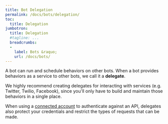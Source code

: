 ```yaml
---
title: Bot Delegation
permalink: /docs/bots/delegation/
toc:
  title: Delegation
jumbotron:
  title: Delegation
  #tagline: ...
  breadcrumbs:
  -
    label: Bots &raquo;
    url: /docs/bots/
---
```


A bot can run and schedule behaviors on other bots. When a bot provides behaviors as a service to other bots, we call it a **delegate**.

We highly recommend creating delegates for interacting with services (e.g. Twitter, Twilio, Facebook), since you'll only have to build and maintain those behaviors in a single place.

When using a [connected account](/docs/connected-accounts) to authenticate against an API, delegates also protect your credentials and restrict the types of requests that can be made.

